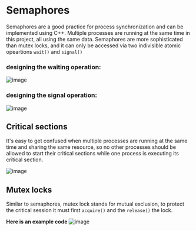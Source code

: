 # Semaphores

Semaphores are a good practice for process synchronization and can be implemented using C++. Multiple processes are running at the same time in this project, all using the same data.
Semaphores are more sophisticated than mutex locks, and it can only be accessed via two indivisible atomic opeartions `wait()` and `signal()`

### designing the waiting operation:
![image](https://user-images.githubusercontent.com/66978846/159145433-450627e3-21a7-4530-9c37-6e26faf94db5.png)

### designing the signal operation:
![image](https://user-images.githubusercontent.com/66978846/159145447-bccc6ece-8ccb-480b-8f05-502ee8318b3d.png)



## Critical sections
It's easy to get confused when multiple processes are running at the same time and sharing the same resource, so no other processes should be allowed to start their critical sections while one process is executing its critical section.

![image](https://user-images.githubusercontent.com/66978846/159145200-4b7823eb-7e59-465d-ae56-ab08b7988bca.png)

## Mutex locks
Similar to semaphores, mutex lock stands for mutual exclusion, to protect the critical session it must first `acquire()` and the `release()` the lock.

**Here is an example code**
![image](https://user-images.githubusercontent.com/66978846/159145159-3eb160ed-1a65-498c-a9ea-d782f4f5f19a.png)
